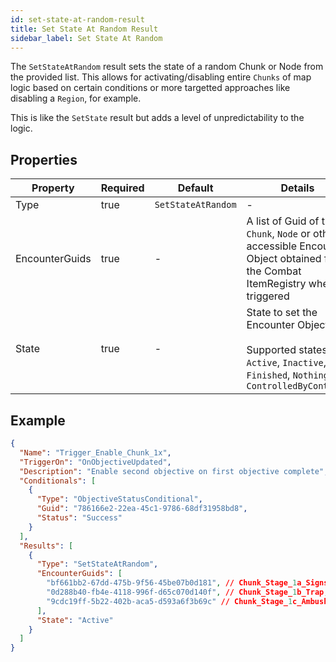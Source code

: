 ```yaml
---
id: set-state-at-random-result
title: Set State At Random Result
sidebar_label: Set State At Random
---
```


The `SetStateAtRandom` result sets the state of a random Chunk or Node from the provided list. This allows for activating/disabling entire `Chunks` of map logic based on certain conditions or more targetted approaches like disabling a `Region`, for example.

This is like the `SetState` result but adds a level of unpredictability to the logic.

## Properties

| Property       | Required | Default            | Details                                                                                                                                    |
| -------------- | -------- | ------------------ | ------------------------------------------------------------------------------------------------------------------------------------------ |
| Type           | true     | `SetStateAtRandom` | -                                                                                                                                          |
| EncounterGuids | true     | -                  | A list of Guid of the `Chunk`, `Node` or other accessible Encounter Object obtained from the Combat ItemRegistry when triggered            |
| State          | true     | -                  | State to set the Encounter Object to.<br /><br />Supported states are: `Active`, `Inactive`, `Finished`, `Nothing`, `ControlledByContract` |

## Example

```json
{
  "Name": "Trigger_Enable_Chunk_1x",
  "TriggerOn": "OnObjectiveUpdated",
  "Description": "Enable second objective on first objective complete",
  "Conditionals": [
    {
      "Type": "ObjectiveStatusConditional",
      "Guid": "786166e2-22ea-45c1-9786-68df31958bd8",
      "Status": "Success"
    }
  ],
  "Results": [
    {
      "Type": "SetStateAtRandom",
      "EncounterGuids": [
        "bf661bb2-67dd-475b-9f56-45be07b0d181", // Chunk_Stage_1a_Signs_Of_Attack
        "0d288b40-fb4e-4118-996f-d65c070d140f", // Chunk_Stage_1b_Trap,
        "9cdc19ff-5b22-402b-aca5-d593a6f3b69c" // Chunk_Stage_1c_Ambush
      ],
      "State": "Active"
    }
  ]
}
```
